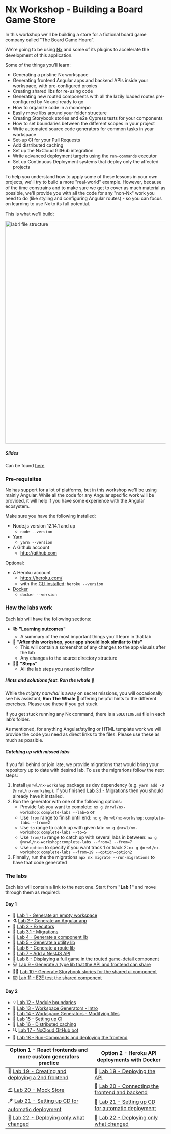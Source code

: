 # Nx Workshop - Building a Board Game Store

In this workshop we'll be building a store for a fictional board game company called "The Board Game Hoard".

We're going to be using [Nx](https://nx.dev/) and some of its plugins to accelerate the development of this application.

Some of the things you'll learn:

- Generating a pristine Nx workspace
- Generating frontend Angular apps and backend APIs inside your workspace, with pre-configured proxies
- Creating shared libs for re-using code
- Generating new routed components with all the lazily loaded routes pre-configured by Nx and ready to go
- How to organize code in a monorepo
- Easily move libs around your folder structure
- Creating Storybook stories and e2e Cypress tests for your components
- How to set boundaries between the different scopes in your project
- Write automated source code generators for common tasks in your workspace
- Set-up CI for your Pull Requests
- Add distributed caching
- Set up the NxCloud GitHub integration
- Write advanced deployment targets using the `run-commands` executor
- Set up Continuous Deployment systems that deploy only the affected projects

To help you understand how to apply some of these lessons in your own projects, we'll try to build a more "real-world" example. However, because of the time constrains and to make sure we get to cover as much material as possible, we'll provide you with all the code for any "non-Nx" work you need to do (like styling and configuring Angular routes) - so you can focus on learning to use Nx to its full potential.

This is what we'll build:

  <img src="docs/assets/game-demo.gif" height="700" alt="lab4 file structure">

##### Slides

Can be found [here](https://bit.ly/393cP6G)

### Pre-requisites

Nx has support for a lot of platforms, but in this workshop we'll be using mainly Angular. While all the code for any Angular specific work will be provided, it will help if you have some experience with the Angular ecosystem.

Make sure you have the following installed:

- Node.js version 12.14.1 and up
  - `node --version`
- [Yarn](https://classic.yarnpkg.com/en/docs/install/)
  - `yarn --version`
- A Github account
  - http://github.com

Optional:

- A Heroku account
  - https://heroku.com/
  - with the [CLI installed](https://devcenter.heroku.com/articles/heroku-cli): `heroku --version`
- [Docker](https://www.docker.com/get-started)
  - `docker --version`

### How the labs work

Each lab will have the following sections:

- 📚 **"Learning outcomes"**
  - A summary of the most important things you'll learn in that lab
- 📲 **"After this workshop, your app should look similar to this"**
  - This will contain a screenshot of any changes to the app visuals after the lab
  - Any changes to the source directory structure
- 🏋️‍♀️ **"Steps"**
  - All the lab steps you need to follow

##### Hints and solutions feat. Ron the whale 🐳

While the _mighty narwhal_ is away on secret missions, you will occasionally see his assistant, **Ron The Whale 🐳** offering helpful hints to the different exercises. Please use these if you get stuck.

If you get stuck running any Nx command, there is a `SOLUTION.md` file in each lab's folder.

As mentioned, for anything Angular/styling or HTML template work we will provide the code you need as direct links to the files. Please use these as much as possible.

##### Catching up with missed labs

If you fall behind or join late, we provide migrations that would bring your repository up to date with desired lab. To use the migrarions follow the next steps:
1. Install `@nrwl/nx-workshop` package as dev dependency (e.g. `yarn add -D @nrwl/nx-workshop`). If you finished [Lab 3.1 - Migrations](docs/lab3.1/LAB.md) then you should already have it installed.
2. Run the generator with one of the following options:
   - Provide `lab` you want to complete: `nx g @nrwl/nx-workshop:complete-labs --lab=5` or
   - Use `from` range to finish until end: `nx g @nrwl/nx-workshop:complete-labs --from=2`
   - Use `to` range to catch up with given lab: `nx g @nrwl/nx-workshop:complete-labs --to=5`
   - Use `from/to` range to catch up with several labs in between: `nx g @nrwl/nx-workshop:complete-labs --from=2 --from=7`
   - Use `option` to specify if you want track 1 or track 2: `nx g @nrwl/nx-workshop:complete-labs --from=19 --option=option2`
3. Finnally, run the the migrations `npx nx migrate --run-migrations` to have that code generated

### The labs

Each lab will contain a link to the next one. Start from **"Lab 1"** and move through them as required:

#### Day 1

- 🔬 [Lab 1 - Generate an empty workspace](docs/lab1/LAB.md)
- ⚗️ [Lab 2 - Generate an Angular app](docs/lab2/LAB.md)
- 🧪 [Lab 3 - Executors](docs/lab3/LAB.md)
- 🚂 [Lab 3.1 - Migrations](docs/lab3.1/LAB.md)
- 🔭 [Lab 4 - Generate a component lib](docs/lab4/LAB.md)
- 🧬 [Lab 5 - Generate a utility lib](docs/lab5/LAB.md)
- 🧮 [Lab 6 - Generate a route lib](docs/lab6/LAB.md)
- 🤖 [Lab 7 - Add a NestJS API](docs/lab7/LAB.md)
- 📐 [Lab 8 - Displaying a full game in the routed game-detail component](docs/lab8/LAB.md)
- 💻 [Lab 9 - Generate a type lib that the API and frontend can share](docs/lab9/LAB.md)
- 👩‍💻 [Lab 10 - Generate Storybook stories for the shared ui component](docs/lab10%20-%20bonus/LAB.md)
- ⌨️ [Lab 11 - E2E test the shared component](docs/lab11%20-%20bonus/LAB.md)

#### Day 2

- 💡 [Lab 12 - Module boundaries](docs/lab12/LAB.md)
- 🧸️ [Lab 13 - Workspace Generators - Intro](docs/lab13/LAB.md)
- 🧵 [Lab 14 - Workspace Generators - Modifying files](docs/lab14/LAB.md)
- 💎 [Lab 15 - Setting up CI](docs/lab15/LAB.md)
- 🔌 [Lab 16 - Distributed caching](docs/lab16/LAB.md)
- 🔍 [Lab 17 - NxCloud GitHub bot](docs/lab17/LAB.md)
- 📎 [Lab 18 - Run-Commands and deploying the frontend](docs/lab18/LAB.md)

| Option 1 - React frontends and more custom generators practice              | Option 2 - Heroku API deployments with Docker                           |
| --------------------------------------------------------------------------- | ----------------------------------------------------------------------- |
| 🧭 [Lab 19 - Creating and deploying a 2nd frontend](docs/lab19-alt/LAB.md)  | 🧲 [Lab 19 - Deploying the API](docs/lab19/LAB.md)                      |
| ⛱️ [Lab 20 - Mock Store](docs/lab20-alt/LAB.md)                             | 🎸 [Lab 20 - Connecting the frontend and backend](docs/lab20/LAB.md)    |
| 🪁 [Lab 21 - Setting up CD for automatic deployment](docs/lab21-alt/LAB.md) | 🎈 [Lab 21 - Setting up CD for automatic deployment](docs/lab21/LAB.md) |
| 💈 [Lab 22 - Deploying only what changed](docs/lab22/LAB.md)                | 💈 [Lab 22 - Deploying only what changed](docs/lab22/LAB.md)            |
